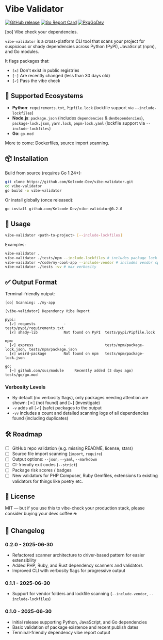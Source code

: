 # Vibe Validator

[![GitHub release](https://img.shields.io/github/v/release/Kelcode-Dev/vibe-validator?style=flat-square)](https://github.com/Kelcode-Dev/vibe-validator/releases)
[![Go Report Card](https://goreportcard.com/badge/github.com/Kelcode-Dev/vibe-validator?style=flat-square)](https://goreportcard.com/report/github.com/Kelcode-Dev/vibe-validator)
[![PkgGoDev](https://pkg.go.dev/badge/github.com/Kelcode-Dev/vibe-validator)](https://pkg.go.dev/github.com/Kelcode-Dev/vibe-validator)

[oo] Vibe check your dependencies.

`vibe-validator` is a cross-platform CLI tool that scans your project for suspicious or shady dependencies across Python (PyPI), JavaScript (npm), and Go modules.

It flags packages that:

- `[x]` Don't exist in public registries
- `[~]` Are recently changed (less than 30 days old)
- `[✓]` Pass the vibe check

## 🧪 Supported Ecosystems

- **Python**: `requirements.txt`, `Pipfile.lock` (lockfile support via `--include-lockfiles`)
- **Node.js**: `package.json` (includes `dependencies` & `devDependencies`), `package-lock.json`, `yarn.lock`, `pnpm-lock.yaml` (lockfile support via `--include-lockfiles`)
- **Go**: `go.mod`

More to come: Dockerfiles, source import scanning.

## 📦 Installation

Build from source (requires Go 1.24+):

```bash
git clone https://github.com/Kelcode-Dev/vibe-validator.git
cd vibe-validator
go build -o vibe-validator
````

Or install globally (once released):

```bash
go install github.com/Kelcode-Dev/vibe-validator@0.2.0
```

## 🚀 Usage

```bash
vibe-validator <path-to-project> [--include-lockfiles]
```

Examples:

```bash
vibe-validator .
vibe-validator ./tests/npm --include-lockfiles # includes package lock files
vibe-validator ~/code/my-cool-app --include-vendor # includes vendor specific package files
vibe-validator ./tests -vv # max verbosity
```

## ✅ Output Format

Terminal-friendly output:

```
[oo] Scanning: ./my-app

[vibe-validator] Dependency Vibe Report

pypi:
  [✓] requests             -                  tests/pypi/requirements.txt
  [✗] shady-lib            Not found on PyPI  tests/pypi/Pipfile.lock

npm:
  [✓] express              -                  tests/npm/package-lock.json, tests/npm/package.json
  [✗] weird-package        Not found on npm   tests/npm/package-lock.json

go:
  [~] github.com/sus/module     Recently added (3 days ago)  tests/go/go.mod
```

### Verbosity Levels

* By default (no verbosity flags), only packages needing attention are shown: [✗] (not found) and [~] (investigate)
* `-v` adds all [✓] (safe) packages to the output
* `-vv` includes a count and detailed scanning logs of all dependencies found (including duplicates)

## 🛠️ Roadmap

* [ ] GitHub repo validation (e.g. missing README, license, stars)
* [ ] Source file import scanning (`import`, `require`)
* [ ] Output options: `--json`, `--yaml`, `--markdown`
* [ ] CI-friendly exit codes (`--strict`)
* [ ] Package risk scores / badges
* [ ] New validators for PHP Composer, Ruby Gemfiles, extensions to existing validators for things like poetry etc.

## 📜 License

MIT — but if you use this to vibe-check your production stack, please consider buying your devs coffee ☕

## 📝 Changelog

### 0.2.0 - 2025-06-30
- Refactored scanner architecture to driver-based pattern for easier extensibility
- Added PHP, Ruby, and Rust dependency scanners and validators
- Improved CLI with verbosity flags for progressive output

### 0.1.1 - 2025-06-30
- Support for vendor folders and lockfile scanning (`--include-vendor`, `--include-lockfiles`)

### 0.1.0 - 2025-06-30
- Initial release supporting Python, JavaScript, and Go dependencies
- Basic validation of package existence and recent publish dates
- Terminal-friendly dependency vibe report output
